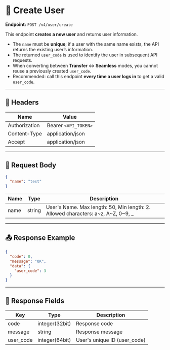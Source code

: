 # 👤 Create User

**Endpoint:** `POST /v4/user/create`  

This endpoint **creates a new user** and returns user information.  

- The `name` must be **unique**; if a user with the same name exists, the API returns the existing user’s information.  
- The returned `user_code` is used to identify the user in subsequent API requests.  
- When converting between **Transfer ↔ Seamless** modes, you cannot reuse a previously created `user_code`.  
- Recommended: call this endpoint **every time a user logs in** to get a valid `user_code`.  

---

## 🔑 Headers

| Name          | Value                  |
|---------------|-----------------------|
| Authorization | Bearer `<API_TOKEN>`  |
| Content-Type  | application/json      |
| Accept        | application/json      |

---

## 📝 Request Body

```json
{
  "name": "test"
}
````

| Name | Type   | Description                                                                      |
| ---- | ------ | -------------------------------------------------------------------------------- |
| name | string | User's Name. Max length: 50, Min length: 2. Allowed characters: a~z, A~Z, 0~9, _ |

---

## 📤 Response Example

```json
{
  "code": 0,
  "message": "OK",
  "data": {
    "user_code": 3
  }
}
```

---

## 📌 Response Fields

| Key       | Type           | Description                  |
| --------- | -------------- | ---------------------------- |
| code      | integer(32bit) | Response code                |
| message   | string         | Response message             |
| user_code | integer(64bit) | User's unique ID (user_code) |

```

